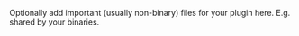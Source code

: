 Optionally add important (usually non-binary) files for your plugin here.
E.g. shared by your binaries.
